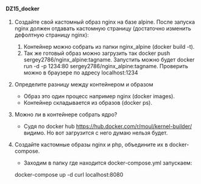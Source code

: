#### DZ15_docker 
   1. Создайте свой кастомный образ nginx на базе alpine. После запуска nginx должен отдавать кастомную страницу (достаточно изменить дефолтную страницу nginx):
      1. Контейнер можно собрать из папки nginx_alpine (docker build -t). 
      1. Так же готовый образ можно загрузить так docker push sergey2786/nginx_alpine:tagname. Запустить можно будет docker run -d -p 1234:80 sergey2786/nginx_alpine:tagname. Проверить можно в браузере по адресу localhost:1234
   2. Определите разницу между контейнером и образом
        * Образ это один процесс например nginx (docker images).
        * Контейнер складывается из образов (docker ps). 
   3. Можно ли в контейнере собрать ядро?
        * Судя по docker hub https://hub.docker.com/r/moul/kernel-builder/ видимо. Но вот загрузится с него думаю нельзя будет.
   4. Создайте кастомные образы nginx и php, объедините их в docker-compose.
        * Заходим в папку где находится docker-compose.yml запускаем:
         
         docker-compose up -d
         curl localhost:8080